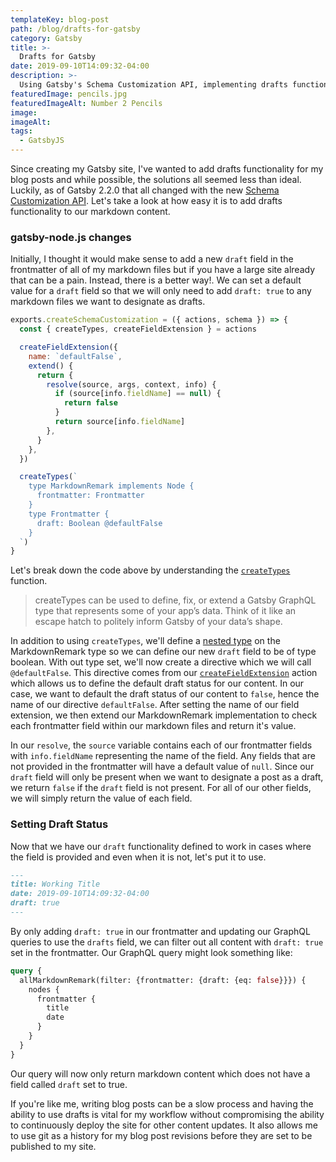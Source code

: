 ```yaml
---
templateKey: blog-post
path: /blog/drafts-for-gatsby
category: Gatsby
title: >-
  Drafts for Gatsby
date: 2019-09-10T14:09:32-04:00
description: >-
  Using Gatsby's Schema Customization API, implementing drafts functionality for content is painless and straightforward.
featuredImage: pencils.jpg
featuredImageAlt: Number 2 Pencils
image:
imageAlt:
tags:
  - GatsbyJS
---
```


Since creating my Gatsby site, I've wanted to add drafts functionality for my blog posts and while possible, the solutions all seemed less than ideal.  Luckily, as of Gatsby 2.2.0 that all changed with the new [Schema Customization API](https://www.gatsbyjs.org/blog/2019-03-18-releasing-new-schema-customization/). Let's take a look at how easy it is to add drafts functionality to our markdown content.

### gatsby-node.js changes

Initially, I thought it would make sense to add a new `draft` field in the frontmatter of all of my markdown files but if you have a large site already that can be a pain.  Instead, there is a better way!.  We can set a default value for a `draft` field so that we will only need to add `draft: true` to any markdown files we want to designate as drafts.

```javascript
exports.createSchemaCustomization = ({ actions, schema }) => {
  const { createTypes, createFieldExtension } = actions

  createFieldExtension({
    name: `defaultFalse`,
    extend() {
      return {
        resolve(source, args, context, info) {
          if (source[info.fieldName] == null) {
            return false
          }
          return source[info.fieldName]
        },
      }
    },
  })

  createTypes(`
    type MarkdownRemark implements Node {
      frontmatter: Frontmatter
    }
    type Frontmatter {
      draft: Boolean @defaultFalse
    }
  `)
}
```

Let's break down the code above by understanding the [`createTypes`](https://www.gatsbyjs.org/blog/2019-03-18-releasing-new-schema-customization/#createtypes) function.

> createTypes can be used to define, fix, or extend a Gatsby GraphQL type that represents some of your app’s data. Think of it like an escape hatch to politely inform Gatsby of your data’s shape.

In addition to using `createTypes`, we'll define a [nested type](https://www.gatsbyjs.org/docs/schema-customization/#nested-types) on the MarkdownRemark type so we can define our new `draft` field to be of type boolean. With out type set, we'll now create a directive which we will call `@defaultFalse`.  This directive comes from our [`createFieldExtension`](https://www.gatsbyjs.org/docs/schema-customization/#creating-custom-extensions) action which allows us to define the default draft status for our content. In our case, we want to default the draft status of our content to `false`, hence the name of our directive `defaultFalse`. After setting the name of our field extension, we then extend our MarkdownRemark implementation to check each frontmatter field within our markdown files and return it's value.

In our `resolve`, the `source` variable contains each of our frontmatter fields with `info.fieldName` representing the name of the field.  Any fields that are not provided in the frontmatter will have a default value of `null`. Since our `draft` field will only be present when we want to designate a post as a draft, we return `false` if the `draft` field is not present. For all of our other fields, we will simply return the value of each field.

### Setting Draft Status

Now that we have our `draft` functionality defined to work in cases where the field is provided and even when it is not, let's put it to use.

```markdown
---
title: Working Title  
date: 2019-09-10T14:09:32-04:00  
draft: true  
---
```

By only adding `draft: true` in our frontmatter and updating our GraphQL queries to use the `drafts` field, we can filter out all content with `draft: true` set in the frontmatter.  Our GraphQL query might look something like:

```graphql
query {
  allMarkdownRemark(filter: {frontmatter: {draft: {eq: false}}}) {
    nodes {
      frontmatter {
        title
        date
      }
    }
  }
}
```

Our query will now only return markdown content which does not have a field called `draft` set to true.

If you're like me, writing blog posts can be a slow process and having the ability to use drafts is vital for my workflow without compromising the ability to continuously deploy the site for other content updates. It also allows me to use git as a history for my blog post revisions before they are set to be published to my site.
